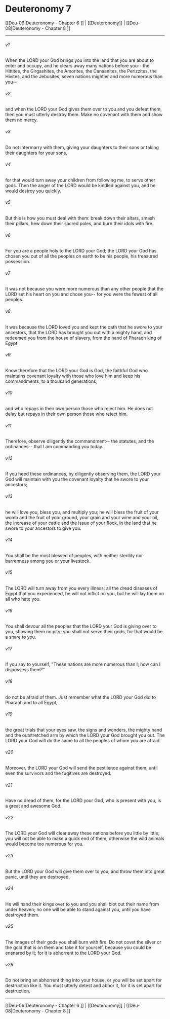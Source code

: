 # Deuteronomy 7

[[Deu-06|Deuteronomy - Chapter 6 ]] | [[Deuteronomy]] | [[Deu-08|Deuteronomy - Chapter 8 ]]
***

###### v1
When the LORD your God brings you into the land that you are about to enter and occupy, and he clears away many nations before you-- the Hittites, the Girgashites, the Amorites, the Canaanites, the Perizzites, the Hivites, and the Jebusites, seven nations mightier and more numerous than you--
###### v2
and when the LORD your God gives them over to you and you defeat them, then you must utterly destroy them. Make no covenant with them and show them no mercy.
###### v3
Do not intermarry with them, giving your daughters to their sons or taking their daughters for your sons,
###### v4
for that would turn away your children from following me, to serve other gods. Then the anger of the LORD would be kindled against you, and he would destroy you quickly.
###### v5
But this is how you must deal with them: break down their altars, smash their pillars, hew down their sacred poles, and burn their idols with fire.
###### v6
For you are a people holy to the LORD your God; the LORD your God has chosen you out of all the peoples on earth to be his people, his treasured possession.
###### v7
It was not because you were more numerous than any other people that the LORD set his heart on you and chose you-- for you were the fewest of all peoples.
###### v8
It was because the LORD loved you and kept the oath that he swore to your ancestors, that the LORD has brought you out with a mighty hand, and redeemed you from the house of slavery, from the hand of Pharaoh king of Egypt.
###### v9
Know therefore that the LORD your God is God, the faithful God who maintains covenant loyalty with those who love him and keep his commandments, to a thousand generations,
###### v10
and who repays in their own person those who reject him. He does not delay but repays in their own person those who reject him.
###### v11
Therefore, observe diligently the commandment-- the statutes, and the ordinances-- that I am commanding you today.
###### v12
If you heed these ordinances, by diligently observing them, the LORD your God will maintain with you the covenant loyalty that he swore to your ancestors;
###### v13
he will love you, bless you, and multiply you; he will bless the fruit of your womb and the fruit of your ground, your grain and your wine and your oil, the increase of your cattle and the issue of your flock, in the land that he swore to your ancestors to give you.
###### v14
You shall be the most blessed of peoples, with neither sterility nor barrenness among you or your livestock.
###### v15
The LORD will turn away from you every illness; all the dread diseases of Egypt that you experienced, he will not inflict on you, but he will lay them on all who hate you.
###### v16
You shall devour all the peoples that the LORD your God is giving over to you, showing them no pity; you shall not serve their gods, for that would be a snare to you.
###### v17
If you say to yourself, "These nations are more numerous than I; how can I dispossess them?"
###### v18
do not be afraid of them. Just remember what the LORD your God did to Pharaoh and to all Egypt,
###### v19
the great trials that your eyes saw, the signs and wonders, the mighty hand and the outstretched arm by which the LORD your God brought you out. The LORD your God will do the same to all the peoples of whom you are afraid.
###### v20
Moreover, the LORD your God will send the pestilence against them, until even the survivors and the fugitives are destroyed.
###### v21
Have no dread of them, for the LORD your God, who is present with you, is a great and awesome God.
###### v22
The LORD your God will clear away these nations before you little by little; you will not be able to make a quick end of them, otherwise the wild animals would become too numerous for you.
###### v23
But the LORD your God will give them over to you, and throw them into great panic, until they are destroyed.
###### v24
He will hand their kings over to you and you shall blot out their name from under heaven; no one will be able to stand against you, until you have destroyed them.
###### v25
The images of their gods you shall burn with fire. Do not covet the silver or the gold that is on them and take it for yourself, because you could be ensnared by it; for it is abhorrent to the LORD your God.
###### v26
Do not bring an abhorrent thing into your house, or you will be set apart for destruction like it. You must utterly detest and abhor it, for it is set apart for destruction.

***

[[Deu-06|Deuteronomy - Chapter 6 ]] | [[Deuteronomy]] | [[Deu-08|Deuteronomy - Chapter 8 ]]
